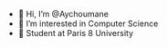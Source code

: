 - 👋 Hi, I’m @Aychoumane
- 👀 I’m interested in Computer Science 
- 🌱 Student at Paris 8 University 

<!---
Aychoumane/Aychoumane is a ✨ special ✨ repository because its `README.md` (this file) appears on your GitHub profile.
You can click the Preview link to take a look at your changes.
--->
